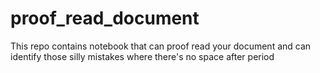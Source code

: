 # proof_read_document
This repo contains notebook that can proof read your document and can identify those silly mistakes where there's no space after period

